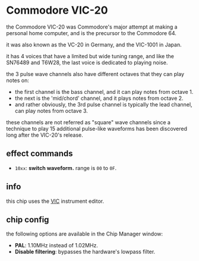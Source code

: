 # Commodore VIC-20

the Commodore VIC-20 was Commodore's major attempt at making a personal home computer, and is the precursor to the Commodore 64.

it was also known as the VC-20 in Germany, and the VIC-1001 in Japan.

it has 4 voices that have a limited but wide tuning range, and like the SN76489 and T6W28, the last voice is dedicated to playing noise.

the 3 pulse wave channels also have different octaves that they can play notes on:
- the first channel is the bass channel, and it can play notes from octave 1.
- the next is the 'mid/chord' channel, and it plays notes from octave 2.
- and rather obviously, the 3rd pulse channel is typically the lead channel, can play notes from octave 3.

these channels are not referred as "square" wave channels since a technique to play 15 additional pulse-like waveforms has been discovered long after the VIC-20's release.

## effect commands

- `10xx`: **switch waveform.** range is `00` to `0F`.

## info

this chip uses the [VIC](../4-instrument/vic.md) instrument editor.

## chip config

the following options are available in the Chip Manager window:

- **PAL**: 1.10MHz instead of 1.02MHz.
- **Disable filtering**: bypasses the hardware's lowpass filter.